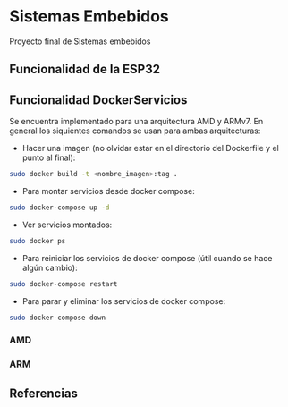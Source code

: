 # Sistemas Embebidos
Proyecto final de Sistemas embebidos



## Funcionalidad de la ESP32
## Funcionalidad DockerServicios

Se encuentra implementado para una arquitectura AMD y ARMv7. En general los siquientes comandos se usan para ambas arquitecturas:

* Hacer una imagen (no olvidar estar en el directorio del Dockerfile y el punto al final):
```bash
sudo docker build -t <nombre_imagen>:tag . 
```
* Para montar servicios desde docker compose:
```bash
sudo docker-compose up -d 
```

* Ver servicios montados:

```bash
sudo docker ps 
```

* Para reiniciar los servicios de docker compose (útil cuando se hace algún cambio):
```bash
sudo docker-compose restart 
```

* Para parar y eliminar los servicios de docker compose:
```bash
sudo docker-compose down 
```



### AMD 

### ARM



## Referencias